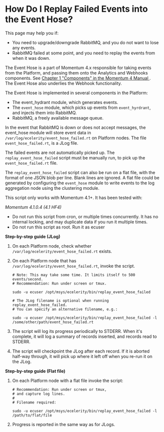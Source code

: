 # How Do I Replay Failed Events into the Event Hose?

This page may help you if:

* You need to upgrade/downgrade RabbitMQ, and you do not want to lose any events.
* RabbitMQ failed at some point, and you need to replay the events from when it was down.

The Event Hose is a part of Momentum 4.x responsible for taking events from the Platform, and passing them onto the Analytics and Webhooks components. See [Chapter 1 "Components" in the Momentum 4 Manual ](https://support.messagesystems.com/docs/web-momo4/components.php). The Event Hose also underlies the Webhook functionality.

The Event Hose is implemented in several components in the Platform:

* The event_hydrant module, which generates events.
* The `event_hose` module, which picks up events from `event_hyrdrant`, and injects them into RabbitMQ.
* RabbitMQ, a freely available message queue.

In the event that RabbitMQ is down or does not accept messages, the event_hose module will store event data in `/var/log/ecelerity/event_hose_failed.rt` on Platform nodes. The file `event_hose_failed.rt`, is a JLog file.

The failed events are not automatically picked up. The `replay_event_hose_failed` script must be manually run, to pick up the `event_hose_failed.rt` file.

The `replay_event_hose_failed` script can also be run on a flat file, with the format of one JSON blob per line. Blank lines are ignored. A flat file could be generated by configuring the `event_hose` module to write events to the log aggregation node using the clustering module.

This script only works with Momentum 4.1+. It has been tested with:

*Momentum 4.1.0.4 (4.1 HF4)*


* Do not run this script from cron, or multiple times concurrently. It has no internal locking, and may duplicate data if you run it multiple times.
* Do not run this script as root. Run it as ecuser

**Step-by-step guide (JLog)**

1. On each Platform node, check whether `/var/log/ecelerity/event_hose_failed.rt` exists.
2. On each Platform node that has `/var/log/ecelerity/event_hose_failed.rt`, invoke the script.

	```
	# Note: This may take some time. It limits itself to 500 events/second.
	# Recommendation: Run under screen or tmux.

	sudo -u ecuser /opt/msys/ecelerity/bin/replay_event_hose_failed

	# The JLog filename is optional when running replay_event_hose_failed.
	# You can specify an alternative filename, e.g.:

	sudo -u ecuser /opt/msys/ecelerity/bin/replay_event_hose_failed -l /some/other/path/event_hose_failed.rt
	```

3. The script will log its progress periodically to STDERR. When it's complete, it will log a summary of records inserted, and records read to STDERR.
4. The script will checkpoint the JLog after each record. If it is aborted half-way through, it will pick up where it left off when you re-run it on the JLog.

**Step-by-step guide (Flat file)**

1. On each Platform node with a flat file invoke the script: 

	```
	# Recommendation: Run under screen or tmux,
	# and capture log lines.
	#
	# Filename required:
	
	sudo -u ecuser /opt/msys/ecelerity/bin/replay_event_hose_failed -l /path/to/flat/file
	```
2. Progress is reported in the same way as for JLogs.
